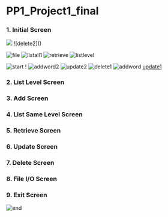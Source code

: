 # PP1_Project1_final
### 1. Initial Screen
<img src='https://github.com/yoomin-hwang/PP1_Project1_final/assets/134265429/b27d2fdf-8ce7-4e44-83e0-6a915de698f8'>
![delete2]()

![file](https://github.com/yoomin-hwang/PP1_Project1_final/assets/134265429/05dd3114-d9e1-43bb-a51c-e04bdbcce592)
![listall1](https://github.com/yoomin-hwang/PP1_Project1_final/assets/134265429/88bc1362-5481-4052-bdd6-532845376b24)
![retrieve](https://github.com/yoomin-hwang/PP1_Project1_final/assets/134265429/b182e616-6d10-4218-84d2-e317ad2c0f52)
![listlevel](https://github.com/yoomin-hwang/PP1_Project1_final/assets/134265429/91f6b929-b4e8-449d-8675-f0b2361f17d4)

![start](https://github.com/yoomin-hwang/PP1_Project1_final/assets/134265429/f8f38c1c-51b0-4eff-86f7-1bf6f569caf8)
!
![addword2](https://github.com/yoomin-hwang/PP1_Project1_final/assets/134265429/de2fa806-3b4a-41e3-8020-f07ca0061be9)
![update2](https://github.com/yoomin-hwang/PP1_Project1_final/assets/134265429/729a524b-463d-412a-8ffa-365c3c7a48ec)
![delete1](https://github.com/yoomin-hwang/PP1_Project1_final/assets/134265429/1b06fee6-e56d-459d-9a48-ec78ee7c2ebe)
![addword](https://github.com/yoomin-hwang/PP1_Project1_final/assets/134265429/6fcc6f56-7f8a-436d-9266-f92e6ee9b61b)
[update1](https://github.com/yoomin-hwang/PP1_Project1_final/assets/134265429/c5186c05-f31c-4e1f-a0ad-63847b44937b)

### 2. List Level Screen

### 3. Add Screen


### 4. List Same Level Screen

### 5. Retrieve Screen

### 6. Update Screen

### 7. Delete Screen

### 8. File I/O Screen

### 9. Exit Screen
![end](https://github.com/yoomin-hwang/PP1_Project1_final/assets/134265429/e91632d7-85d2-41a9-8cd9-331072235212)
